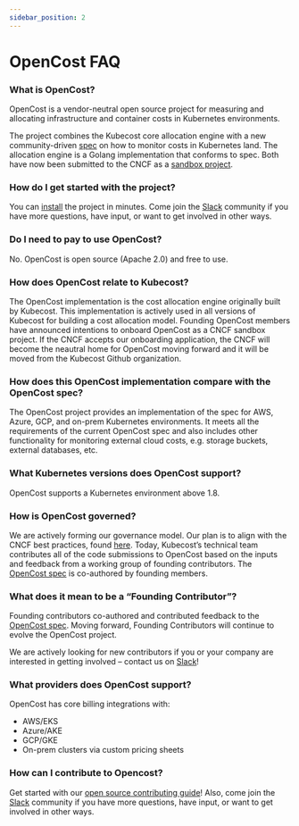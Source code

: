 ```yaml
---
sidebar_position: 2
---
```


# OpenCost FAQ

### What is OpenCost? 
OpenCost is a vendor-neutral open source project for measuring and allocating infrastructure and container costs in Kubernetes environments. 

The project combines the Kubecost core allocation engine with a new community-driven [spec](https://github.com/kubecost/opencost/tree/develop/spec) on how to monitor costs in Kubernetes land. The allocation engine is a Golang implementation that conforms to spec. Both have now been submitted to the CNCF as a [sandbox project](https://www.cncf.io/sandbox-projects/).

### How do I get started with the project?
You can [install](install.md) the project in minutes. Come join the [Slack](https://join.slack.com/t/kubecost/shared_invite/enQtNTA2MjQ1NDUyODE5LWFjYzIzNWE4MDkzMmUyZGU4NjkwMzMyMjIyM2E0NGNmYjExZjBiNjk1YzY5ZDI0ZTNhZDg4NjlkMGRkYzFlZTU) community if you have more questions, have input, or want to get involved in other ways. 

### Do I need to pay to use OpenCost?
No. OpenCost is open source (Apache 2.0) and free to use.

### How does OpenCost relate to Kubecost?
The OpenCost implementation is the cost allocation engine originally built by Kubecost. This implementation is actively used in all versions of Kubecost for building a cost allocation model. Founding OpenCost members have announced intentions to onboard OpenCost as a CNCF sandbox project. If the CNCF accepts our onboarding application, the CNCF will become the neautral home for OpenCost moving forward and it will be moved from the Kubecost Github organization.

### How does this OpenCost implementation compare with the OpenCost spec? 
The OpenCost project provides an implementation of the spec for AWS, Azure, GCP, and on-prem Kubernetes environments. It meets all the requirements of the current OpenCost spec and also includes other functionality for monitoring external cloud costs, e.g. storage buckets, external databases, etc.

### What Kubernetes versions does OpenCost support?  
OpenCost supports a Kubernetes environment above 1.8.

### How is OpenCost governed?
We are actively forming our governance model. Our plan is to align with the CNCF best practices, found [here](https://www.cncf.io/blog/2019/08/30/cncf-technical-principles-and-open-governance-success/). Today, Kubecost’s technical team contributes all of the code submissions to OpenCost based on the inputs and feedback from a working group of founding contributors. The [OpenCost spec](https://github.com/kubecost/opencost/tree/develop/spec) is co-authored by founding members. 

### What does it mean to be a “Founding Contributor”?
Founding contributors co-authored and contributed feedback to the [OpenCost spec](https://github.com/kubecost/opencost/tree/develop/spec). Moving forward, Founding Contributors will continue to evolve the OpenCost project. 

We are actively looking for new contributors if you or your company are interested in getting involved – contact us on [Slack](https://join.slack.com/share/enQtMzY5MDY3NjAyODIyNC0yOWY3Mjc2ZWFhMjNlYWNiZWFhNDAwNWE2MWE1OGY0MzJmNGRlNjlhNjM0MzI4ZDBiYzI1OWZlNjYzY2JhM2Yw)!

### What providers does OpenCost support?  
OpenCost has core billing integrations with: 
* AWS/EKS
* Azure/AKE
* GCP/GKE
* On-prem clusters via custom pricing sheets

### How can I contribute to Opencost?
Get started with our [open source contributing guide](https://github.com/kubecost/opencost/blob/develop/CONTRIBUTING.md)! Also, come join the [Slack](https://join.slack.com/t/kubecost/shared_invite/enQtNTA2MjQ1NDUyODE5LWFjYzIzNWE4MDkzMmUyZGU4NjkwMzMyMjIyM2E0NGNmYjExZjBiNjk1YzY5ZDI0ZTNhZDg4NjlkMGRkYzFlZTU) community if you have more questions, have input, or want to get involved in other ways. 
